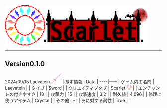 ![Scarlet Logo](/IMG/Scarlet%20Logo.png)
___  
## Version0.1.0
2024/09/15
Laevatein <img src="/IMG/laevatein-1.0.2.png" height="32px">
| 基本情報 | Data |
----|----
| ゲーム内の名前 | Laevatein |
| タイプ | Sword |
| クリエイティブタブ | Scarlet <img src="/IMG/Scarlet%20MOD.png" height="16px"> |
| エンチャントの付きやすさ | 10 |
| 攻撃力 | 15 |
| 攻撃速度 | 3.2 |
| 耐久値 | 4,096 |
| 修理に使うアイテム | Crystal |
| その他 | - |
| 火に対する耐性 | True |  

